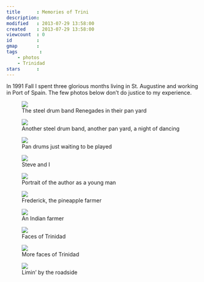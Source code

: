 ```yaml
---
title      : Memories of Trini
description:
modified   : 2013-07-29 13:58:00
created    : 2013-07-29 13:58:00
viewcount  : 0
id         :
gmap       :
tags        :
    - photos
    - Trinidad
stars      :
---
```


In 1991 Fall I spent three glorious months living in St. Augustine and working in Port of Spain. The few photos below don’t do justice to my experience. <!-- from the [Caribbean Nights]() to the [Sunlight of My Mind](). -->

<figure>
    <img src="renegades.jpg">
    <figcaption>The steel drum band Renegades in their pan yard</figcaption>
</figure>

<figure>
    <img src="the_other_pandrum_band.jpg">
    <figcaption>Another steel drum band, another pan yard, a night of dancing</figcaption>
</figure>

<figure>
    <img src="pan_drums.jpg">
    <figcaption>Pan drums just waiting to be played</figcaption>
</figure>

<figure>
    <img src="steve_and_I.jpg">
    <figcaption>Steve and I</figcaption>
</figure>

<figure>
    <img src="me.jpg">
    <figcaption>Portrait of the author as a young man</figcaption>
</figure>

<figure>
    <img src="frederick.jpg">
    <figcaption>Frederick, the pineapple farmer</figcaption>
</figure>

<figure>
    <img src="farmer.jpg">
    <figcaption>An Indian farmer</figcaption>
</figure>

<figure>
    <img src="faces.jpg">
    <figcaption>Faces of Trinidad</figcaption>
</figure>

<figure>
    <img src="faces2.jpg">
    <figcaption>More faces of Trinidad</figcaption>
</figure>

<figure>
    <img src="bicycle_and_bystander.jpg">
    <figcaption>Limin’ by the roadside</figcaption>
</figure>
